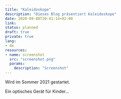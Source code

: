 ```yaml
---
title: "Kaleidoskope"
description: "Dieses Blog präsentiert Kaleidoskope"
date: 2020-09-08T20:41:14+02:00
link:
status: planned
draft: true
private: true
lang:
- de
resources:
- name: screenshot
  src: "screenshot.png"
  params:
    description: "Screenshot"
---
```

Wird im Sommer 2021 gestartet.

Ein optisches Gerät für Kinder...
